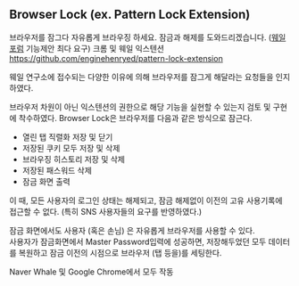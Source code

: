 ## Browser Lock (ex. Pattern Lock Extension)

브라우저를 잠그다
자유롭게 브라우징 하세요. 잠금과 해제를 도와드리겠습니다. ([웨일 포럼](http://forum.whale.naver.com/) 기능제안 최다 요구)
크롬 및 웨일 익스텐션
https://github.com/enginehenryed/pattern-lock-extension

웨일 연구소에 접수되는 다양한 이유에 의해 브라우저를 잠그게 해달라는 요청들을 인지하였다.

브라우저 차원이 아닌 익스텐션의 권한으로 해당 기능을 실현할 수 있는지 검토 및 구현에 착수하였다.
Browser Lock은 브라우저를 다음과 같은 방식으로 잠근다.
- 열린 탭 직렬화 저장 및 닫기
- 저장된 쿠키 모두 저장 및 삭제
- 브라우징 히스토리 저장 및 삭제
- 저장된 패스워드 삭제
- 잠금 화면 출력

이 때, 모든 사용자의 로그인 상태는 해제되고, 잠금 해제없이 이전의 고유 사용기록에 접근할 수 없다.
(특히 SNS 사용자들의 요구를 반영하였다.)

잠금 화면에서도 사용자 (혹은 손님) 은 자유롭게 브라우저를 사용할 수 있다.  
사용자가 잠금화면에서 Master Password입력에 성공하면, 저장해두었던 모두 데이터를 복원하고
잠금 이전의 시점으로 브라우저 (탭 등을)를 세팅한다.


Naver Whale 및 Google Chrome에서 모두 작동
